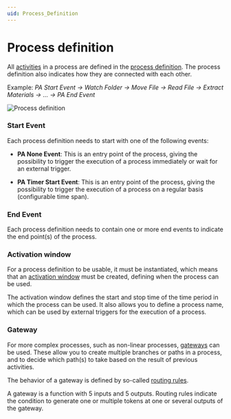 ```yaml
---
uid: Process_Definition
---
```


# Process definition

All [activities](xref:Creating_Activities) in a process are defined in the [process definition](xref:Creating_and_Configuring_a_Process_Definition). The process definition also indicates how they are connected with each other.

Example: *PA Start Event -> Watch Folder -> Move File -> Read File -> Extract Materials -> … -> PA End Event*

![Process definition](~/user-guide/images/Process_Definition.png)

### Start Event

Each process definition needs to start with one of the following events:

- **PA None Event**: This is an entry point of the process, giving the possibility to trigger the execution of a process immediately or wait for an external trigger.

- **PA Timer Start Event**: This is an entry point of the process, giving the possibility to trigger the execution of a process on a regular basis (configurable time span).

### End Event

Each process definition needs to contain one or more end events to indicate the end point(s) of the process.

### Activation window

For a process definition to be usable, it must be instantiated, which means that an [activation window](xref:Creating_and_Configuring_a_Process_Definition#creating-an-activation-window) must be created, defining when the process can be used.

The activation window defines the start and stop time of the time period in which the process can be used. It also allows you to define a process name, which can be used by external triggers for the execution of a process.

### Gateway

For more complex processes, such as non-linear processes, [gateways](xref:Integrating_Gateways) can be used. These allow you to create multiple branches or paths in a process, and to decide which path(s) to take based on the result of previous activities.

The behavior of a gateway is defined by so-called [routing rules](xref:Integrating_Gateways#routing-rules).

A gateway is a function with 5 inputs and 5 outputs. Routing rules indicate the condition to generate one or multiple tokens at one or several outputs of the gateway.
